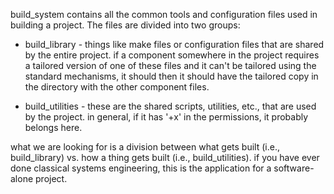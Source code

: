 build_system contains all the common tools and configuration files
used in building a project. The files are divided into two groups:

* build_library - things like make files or configuration files that
are shared by the entire project. if a component somewhere in the 
project requires a tailored version of one of these files and it 
can't be tailored using the standard mechanisms, it should then it
should have the tailored copy in the directory with the other 
component files.

* build_utilities - these are the shared scripts, utilities, etc.,
that are used by the project. in general, if it has '+x' in the
permissions, it probably belongs here.

what we are looking for is a division between what gets built
(i.e., build_library) vs. how a thing gets built (i.e.,
build_utilities). if you have ever done classical systems 
engineering, this is the application for a software-alone project.